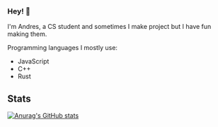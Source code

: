 ### Hey! 👋


I'm Andres, a CS student and sometimes I make project but I have fun making them.

Programming languages I mostly use:
- JavaScript
- C++
- Rust

## Stats

[![Anurag's GitHub stats](https://github-readme-stats.vercel.app/api?username=JustAndresZ&show_icons=true&theme=tokyonight)](https://github.com/anuraghazra/github-readme-stats)

